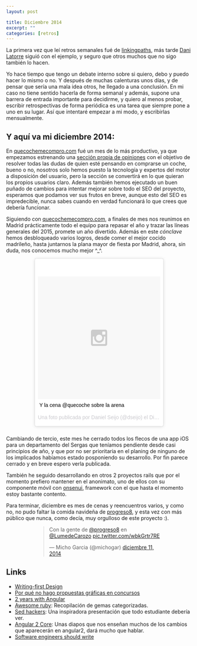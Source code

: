```yaml
---
layout: post

title: Diciembre 2014
excerpt: ""
categories: [retros]
---
```



La primera vez que leí retros semanales fué de [linkingpaths](http://weblog.linkingpaths.com/post/20520166253/week-355), más tarde [Dani Latorre](http://www.danilat.com/weblog/2013/06/28/semana-264/) siguió con el ejemplo, y seguro que otros muchos que no sigo también lo hacen.

Yo hace tiempo que tengo un debate interno sobre si quiero, debo y puedo hacer lo mismo o no. Y después de muchas calenturas unos días, y de pensar que sería una mala idea otros, he llegado a una conclusión. En mi caso no tiene sentido hacerla de forma semanal y además, supone una barrera de entrada importante para decidirme, y quiero al menos probar, escribir retrospectivas de forma periódica es una tarea que siempre pone a uno en su lugar. Así que intentaré empezar a mi modo, y escribirlas mensualmente.

Y aquí va mi diciembre 2014:
----
En [quecochemecompro.com](http://quecochemecompro.com) fué un mes de lo más productivo, ya que empezamos estrenando una [sección propia de opiniones](http://www.quecochemecompro.com/opiniones/recientes) con el objetivo de resolver todas las dudas de quien esté pensando en comprarse un coche, bueno o no, nosotros solo hemos puesto la tecnología y expertos del motor a disposición del usuario, pero la sección se convertirá en lo que quieran los propios usuarios claro. Además también hemos ejecutado un buen puñado de cambios para intentar mejorar sobre todo el SEO del proyecto, esperamos que podamos ver sus frutos en breve, aunque esto del SEO es impredecible, nunca sabes cuando en verdad funcionará lo que crees que debería funcionar.

Siguiendo con [quecochemecompro.com](http://quecochemecompro.com), a finales de mes nos reunimos en Madrid prácticamente todo el equipo para repasar el año y trazar las líneas generales del 2015, promete un año divertido. Además en este _cónclave_ hemos desbloqueado varios logros, desde comer el mejor cocido madrileño, hasta juntarnos la plana mayor de fiesta por Madrid, ahora, sin duda, nos conocemos mucho mejor ^_^.

<div style="max-width:350px;margin:auto;margin-bottom:25px;">
<blockquote class="instagram-media" data-instgrm-captioned data-instgrm-version="4" style=" background:#FFF; border:0; border-radius:3px; box-shadow:0 0 1px 0 rgba(0,0,0,0.5),0 1px 10px 0 rgba(0,0,0,0.15); margin: 1px; max-width:650px; padding:0; width:99.375%; width:-webkit-calc(100% - 2px); width:calc(100% - 2px);"><div style="padding:8px;"> <div style=" background:#F8F8F8; line-height:0; margin-top:40px; padding:50% 0; text-align:center; width:100%;"> <div style=" background:url(data:image/png;base64,iVBORw0KGgoAAAANSUhEUgAAACwAAAAsCAMAAAApWqozAAAAGFBMVEUiIiI9PT0eHh4gIB4hIBkcHBwcHBwcHBydr+JQAAAACHRSTlMABA4YHyQsM5jtaMwAAADfSURBVDjL7ZVBEgMhCAQBAf//42xcNbpAqakcM0ftUmFAAIBE81IqBJdS3lS6zs3bIpB9WED3YYXFPmHRfT8sgyrCP1x8uEUxLMzNWElFOYCV6mHWWwMzdPEKHlhLw7NWJqkHc4uIZphavDzA2JPzUDsBZziNae2S6owH8xPmX8G7zzgKEOPUoYHvGz1TBCxMkd3kwNVbU0gKHkx+iZILf77IofhrY1nYFnB/lQPb79drWOyJVa/DAvg9B/rLB4cC+Nqgdz/TvBbBnr6GBReqn/nRmDgaQEej7WhonozjF+Y2I/fZou/qAAAAAElFTkSuQmCC); display:block; height:44px; margin:0 auto -44px; position:relative; top:-22px; width:44px;"></div></div> <p style=" margin:8px 0 0 0; padding:0 4px;"> <a href="https://instagram.com/p/wwzx7THeei/" style=" color:#000; font-family:Arial,sans-serif; font-size:14px; font-style:normal; font-weight:normal; line-height:17px; text-decoration:none; word-wrap:break-word;" target="_top">Y la cena @quecoche sobre la arena</a></p> <p style=" color:#c9c8cd; font-family:Arial,sans-serif; font-size:14px; line-height:17px; margin-bottom:0; margin-top:8px; overflow:hidden; padding:8px 0 7px; text-align:center; text-overflow:ellipsis; white-space:nowrap;">Una foto publicada por Daniel Seijo (@dseijo) el <time style=" font-family:Arial,sans-serif; font-size:14px; line-height:17px;" datetime="2014-12-18T21:09:57+00:00">Dic 12, 2014 at 1:09 PST</time></p></div></blockquote>
<script async defer src="//platform.instagram.com/en_US/embeds.js"></script>
</div>

Cambiando de tercio, este mes he cerrado todos los flecos de una app iOS para un departamento del Sergas que teníamos pendiente desde casi principios de año, y que por no ser prioritaria en el planing de ninguno de los implicados habíamos estado posponiendo su desarrollo. Por fin parece cerrado y en breve espero verla publicada.

También he seguido desarrollando en otros 2 proyectos rails que por el momento prefiero mantener en el anonimato, uno de ellos con su componente móvil con [onsenui](http://onsenui.io), framework con el que hasta el momento estoy bastante contento.

Para terminar, diciembre es mes de cenas y reencuentros varios, y como no, no pudo faltar la comida navideña de [progreso8](http://progreso8.org), y esta vez con más público que nunca, como decía, muy orgulloso de este proyecto :).

<div style="max-width:350px;margin:auto;">
<blockquote class="twitter-tweet" lang="es"><p>Con la gente de <a href="https://twitter.com/progreso8">@progreso8</a> en <a href="https://twitter.com/LumedeCarozo">@LumedeCarozo</a> <a href="http://t.co/wbkGrtr7RE">pic.twitter.com/wbkGrtr7RE</a></p>&mdash; Micho Garcia (@michogar) <a href="https://twitter.com/michogar/status/543030792277221377">diciembre 11, 2014</a></blockquote>
<script async src="//platform.twitter.com/widgets.js" charset="utf-8"></script>
</div>

Links
----
* [Writing-first Design](https://signalvnoise.com/posts/3801-writing-first-design)
* [Por qué no hago propuestas gráficas en concursos](http://www.terremoto.net/blog-es/por-qu-no-hago-propuestas-graficas-en-concursos)
* [2 years with Angular](http://www.fse.guru/2-years-with-angular)
* [Awesome ruby](http://marcanguera.net/awesome-ruby/): Recopilación de gemas categorizadas.
* [Sed hackers](http://www.iaa.es/~vterron/sed-hackers.pdf): Una inspiradora presentación que todo estudiante debería ver.
* [Angular 2 Core](https://docs.google.com/presentation/d/1XQP0_NTzCUcFweauLlkZpbbhNVYbYy156oD--KLmXsk/edit#slide=id.g498be00ed_015): Unas diapos que nos enseñan muchos de los cambios que aparecerán en angular2, dará mucho que hablar.
* [Software engineers should write](http://www.shubhro.com/2014/12/27/software-engineers-should-write/)


